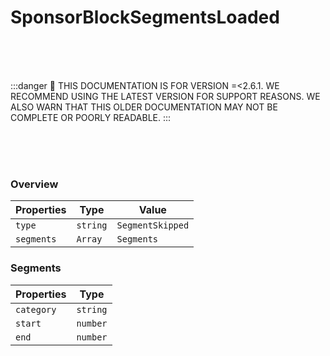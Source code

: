 # SponsorBlockSegmentsLoaded

<br/><br/><br/>

:::danger
🚨 THIS DOCUMENTATION IS FOR VERSION =\<2.6.1. WE RECOMMEND USING THE LATEST VERSION FOR SUPPORT REASONS. WE ALSO WARN THAT THIS OLDER DOCUMENTATION MAY NOT BE COMPLETE OR POORLY READABLE.
:::

<br/><br/><br/>

### Overview

| Properties | Type     | Value            |
| ---------- | -------- | ---------------- |
| `type`     | `string` | `SegmentSkipped` |
| `segments` | `Array`  | `Segments`       |

### Segments

| Properties | Type     |
| ---------- | -------- |
| `category` | `string` |
| `start`    | `number` |
| `end`      | `number` |
